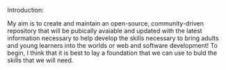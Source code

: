 Introduction:

My aim is to create and maintain an open-source, community-driven repository that will be pubically avaiable and updated with the latest information necessary to help develop the skills necessary to bring adults and young learners into the worlds or web and software development!
To begin, I think that it is best to lay a foundation that we can use to buld the skills that we will need.
